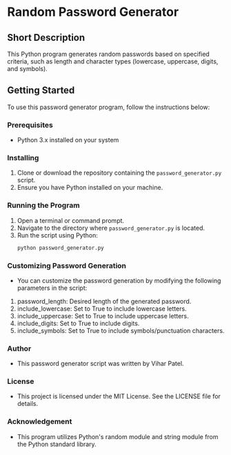 # Random Password Generator

## Short Description
This Python program generates random passwords based on specified criteria, such as length and character types (lowercase, uppercase, digits, and symbols).

## Getting Started
To use this password generator program, follow the instructions below:

### Prerequisites
- Python 3.x installed on your system

### Installing
1. Clone or download the repository containing the `password_generator.py` script.
2. Ensure you have Python installed on your machine.

### Running the Program
1. Open a terminal or command prompt.
2. Navigate to the directory where `password_generator.py` is located.
3. Run the script using Python:
   ```bash
   python password_generator.py

### Customizing Password Generation
- You can customize the password generation by modifying the following parameters in the script:

1. password_length: Desired length of the generated password.
2. include_lowercase: Set to True to include lowercase letters.
3. include_uppercase: Set to True to include uppercase letters.
4. include_digits: Set to True to include digits.
5. include_symbols: Set to True to include symbols/punctuation characters.

### Author
- This password generator script was written by Vihar Patel.

### License
- This project is licensed under the MIT License. See the LICENSE file for details.

### Acknowledgement
- This program utilizes Python's random module and string module from the Python standard library.
